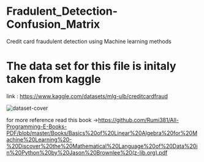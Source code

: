 # Fradulent_Detection-Confusion_Matrix
Credit card fraudulent detection using Machine learning methods


# The data set for this file is initaly taken from kaggle
link : https://www.kaggle.com/datasets/mlg-ulb/creditcardfraud



![dataset-cover](https://user-images.githubusercontent.com/96343958/193048928-373fea4d-66bd-4f96-9d97-463fce8e71c9.jpg)


for more reference read this book
->https://github.com/Rumi381/All-Programming-E-Books-PDF/blob/master/Books/Basics%20of%20Linear%20Algebra%20for%20Machine%20Learning%20-%20Discover%20the%20Mathematical%20Language%20of%20Data%20in%20Python%20by%20Jason%20Brownlee%20(z-lib.org).pdf
